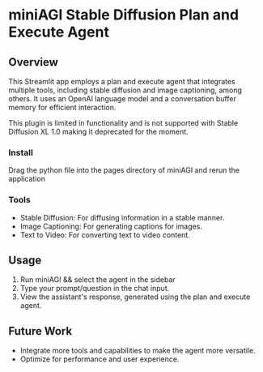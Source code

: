 # miniAGI Stable Diffusion Plan and Execute Agent

## Overview
This Streamlit app employs a plan and execute agent that integrates multiple tools, including stable diffusion and image captioning, among others. It uses an OpenAI language model and a conversation buffer memory for efficient interaction.

This plugin is limited in functionality and is not supported with Stable Diffusion XL 1.0 making it deprecated for the moment.

### Install

Drag the python file into the pages directory of miniAGI and rerun the application

### Tools
- Stable Diffusion: For diffusing information in a stable manner.
- Image Captioning: For generating captions for images.
- Text to Video: For converting text to video content.

## Usage
1. Run miniAGI && select the agent in the sidebar
2. Type your prompt/question in the chat input.
3. View the assistant's response, generated using the plan and execute agent.


## Future Work
- Integrate more tools and capabilities to make the agent more versatile.
- Optimize for performance and user experience.



